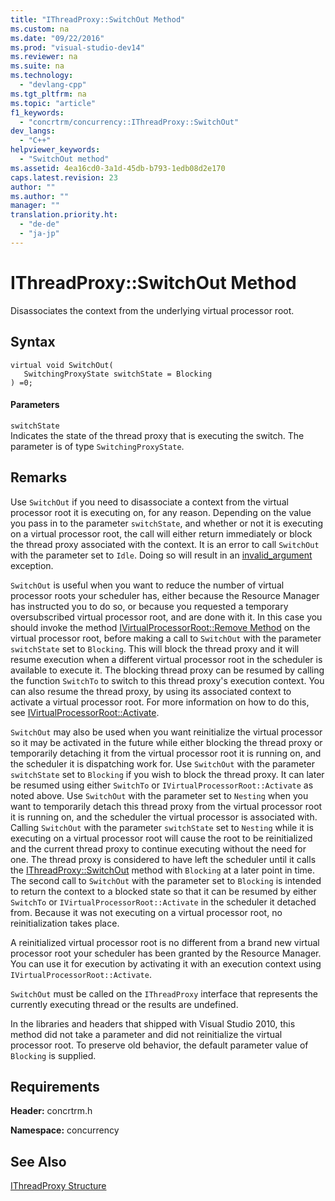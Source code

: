 ```yaml
---
title: "IThreadProxy::SwitchOut Method"
ms.custom: na
ms.date: "09/22/2016"
ms.prod: "visual-studio-dev14"
ms.reviewer: na
ms.suite: na
ms.technology: 
  - "devlang-cpp"
ms.tgt_pltfrm: na
ms.topic: "article"
f1_keywords: 
  - "concrtrm/concurrency::IThreadProxy::SwitchOut"
dev_langs: 
  - "C++"
helpviewer_keywords: 
  - "SwitchOut method"
ms.assetid: 4ea16cd0-3a1d-45db-b793-1edb08d2e170
caps.latest.revision: 23
author: ""
ms.author: ""
manager: ""
translation.priority.ht: 
  - "de-de"
  - "ja-jp"
---
```

# IThreadProxy::SwitchOut Method
Disassociates the context from the underlying virtual processor root.  
  
## Syntax  
  
```  
virtual void SwitchOut(  
   SwitchingProxyState switchState = Blocking  
) =0;  
```  
  
#### Parameters  
 `switchState`  
 Indicates the state of the thread proxy that is executing the switch. The parameter is of type `SwitchingProxyState`.  
  
## Remarks  
 Use `SwitchOut` if you need to disassociate a context from the virtual processor root it is executing on, for any reason. Depending on the value you pass in to the parameter `switchState`, and whether or not it is executing on a virtual processor root, the call will either return immediately or block the thread proxy associated with the context. It is an error to call `SwitchOut` with the parameter set to `Idle`. Doing so will result in an [invalid_argument](../vs140/invalid_argument-class.md) exception.  
  
 `SwitchOut` is useful when you want to reduce the number of virtual processor roots your scheduler has, either because the Resource Manager has instructed you to do so, or because you requested a temporary oversubscribed virtual processor root, and are done with it. In this case you should invoke the method [IVirtualProcessorRoot::Remove Method](assetId:///ad699b4a-1972-4390-97ee-9c083ba7d9e4) on the virtual processor root, before making a call to `SwitchOut` with the parameter `switchState` set to `Blocking`. This will block the thread proxy and it will resume execution when a different virtual processor root in the scheduler is available to execute it. The blocking thread proxy can be resumed by calling the function `SwitchTo` to switch to this thread proxy's execution context. You can also resume the thread proxy, by using its associated context to activate a virtual processor root. For more information on how to do this, see [IVirtualProcessorRoot::Activate](../vs140/ivirtualprocessorroot--activate-method.md).  
  
 `SwitchOut` may also be used when you want reinitialize the virtual processor so it may be activated in the future while either blocking the thread proxy or temporarily detaching it from the virtual processor root it is running on, and the scheduler it is dispatching work for. Use `SwitchOut` with the parameter `switchState` set to `Blocking` if you wish to block the thread proxy. It can later be resumed using either `SwitchTo` or `IVirtualProcessorRoot::Activate` as noted above. Use `SwitchOut` with the parameter set to `Nesting` when you want to temporarily detach this thread proxy from the virtual processor root it is running on, and the scheduler the virtual processor is associated with. Calling `SwitchOut` with the parameter `switchState` set to `Nesting` while it is executing on a virtual processor root will cause the root to be reinitialized and the current thread proxy to continue executing without the need for one. The thread proxy is considered to have left the scheduler until it calls the [IThreadProxy::SwitchOut](../vs140/ithreadproxy--switchout-method.md) method with `Blocking` at a later point in time. The second call to `SwitchOut` with the parameter set to `Blocking` is intended to return the context to a blocked state so that it can be resumed by either `SwitchTo` or `IVirtualProcessorRoot::Activate` in the scheduler it detached from. Because it was not executing on a virtual processor root, no reinitialization takes place.  
  
 A reinitialized virtual processor root is no different from a brand new virtual processor root your scheduler has been granted by the Resource Manager. You can use it for execution by activating it with an execution context using `IVirtualProcessorRoot::Activate`.  
  
 `SwitchOut` must be called on the `IThreadProxy` interface that represents the currently executing thread or the results are undefined.  
  
 In the libraries and headers that shipped with Visual Studio 2010, this method did not take a parameter and did not reinitialize the virtual processor root. To preserve old behavior, the default parameter value of `Blocking` is supplied.  
  
## Requirements  
 **Header:** concrtrm.h  
  
 **Namespace:** concurrency  
  
## See Also  
 [IThreadProxy Structure](../vs140/ithreadproxy-structure.md)